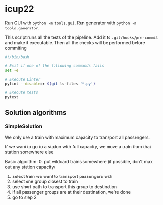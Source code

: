 # icup22

Run GUI with `python -m tools.gui`. Run generator with `python -m tools.generator`.

This script runs all the tests of the pipeline. Add it to `.git/hooks/pre-commit` and make it executable. Then all the
checks will be performed before commiting.

```bash
#!/bin/bash

# Exit if one of the following commands fails
set -e

# Execute Linter
pylint --disable=r $(git ls-files '*.py')

# Execute tests
pytest
```

## Solution algorithms

### SimpleSolution

We only use a train with maximum capacity to transport all passengers.

If we want to go to a station with full capacity, we move a train from that station somewhere else.

Basic algorithm:
0. put wildcard trains somewhere (if possible, don't max out any station capacity)
1. select train we want to transport passengers with
2. select one group closest to train
3. use short path to transport this group to destination
4. if all passenger groups are at their destination, we're done
5. go to step 2
